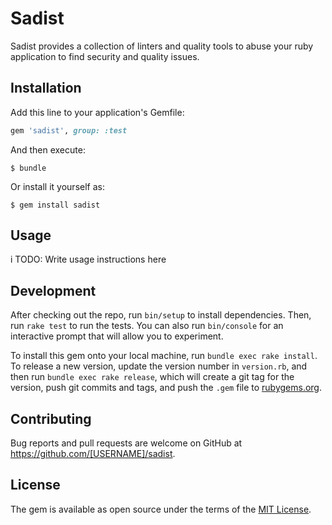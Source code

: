 # Sadist

Sadist provides a collection of linters and quality tools to abuse your ruby application to find security and quality issues.

## Installation

Add this line to your application's Gemfile:

```ruby
gem 'sadist', group: :test
```

And then execute:

    $ bundle

Or install it yourself as:

    $ gem install sadist

## Usage
i
TODO: Write usage instructions here

## Development

After checking out the repo, run `bin/setup` to install dependencies. Then, run `rake test` to run the tests. You can also run `bin/console` for an interactive prompt that will allow you to experiment.

To install this gem onto your local machine, run `bundle exec rake install`. To release a new version, update the version number in `version.rb`, and then run `bundle exec rake release`, which will create a git tag for the version, push git commits and tags, and push the `.gem` file to [rubygems.org](https://rubygems.org).

## Contributing

Bug reports and pull requests are welcome on GitHub at https://github.com/[USERNAME]/sadist.


## License

The gem is available as open source under the terms of the [MIT License](http://opensource.org/licenses/MIT).

